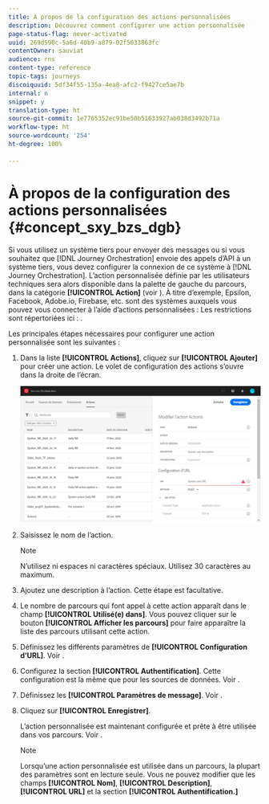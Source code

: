 ```yaml
---
title: À propos de la configuration des actions personnalisées
description: Découvrez comment configurer une action personnalisée
page-status-flag: never-activated
uuid: 269d590c-5a6d-40b9-a879-02f5033863fc
contentOwner: sauviat
audience: rns
content-type: reference
topic-tags: journeys
discoiquuid: 5df34f55-135a-4ea8-afc2-f9427ce5ae7b
internal: n
snippet: y
translation-type: ht
source-git-commit: 1e7765352ec91be50b51633927ab038d3492b71a
workflow-type: ht
source-wordcount: '254'
ht-degree: 100%

---
```



# À propos de la configuration des actions personnalisées {#concept_sxy_bzs_dgb}

Si vous utilisez un système tiers pour envoyer des messages ou si vous souhaitez que [!DNL Journey Orchestration] envoie des appels d’API à un système tiers, vous devez configurer la connexion de ce système à [!DNL Journey Orchestration]. L’action personnalisée définie par les utilisateurs techniques sera alors disponible dans la palette de gauche du parcours, dans la catégorie **[!UICONTROL Action]** (voir [](../building-journeys/about-action-activities.md)). À titre d’exemple, Epsilon, Facebook, Adobe.io, Firebase, etc. sont des systèmes auxquels vous pouvez vous connecter à l’aide d’actions personnalisées : 
Les restrictions sont répertoriées ici : [](../action/custom-action-limitations.md).

Les principales étapes nécessaires pour configurer une action personnalisée sont les suivantes :

1. Dans la liste **[!UICONTROL Actions]**, cliquez sur **[!UICONTROL Ajouter]** pour créer une action. Le volet de configuration des actions s’ouvre dans la droite de l’écran.

   ![](../assets/custom2.png)

1. Saisissez le nom de l’action.

   >[!NOTE]
   >
   >N’utilisez ni espaces ni caractères spéciaux. Utilisez 30 caractères au maximum.

1. Ajoutez une description à l’action. Cette étape est facultative.
1. Le nombre de parcours qui font appel à cette action apparaît dans le champ **[!UICONTROL Utilisé(e) dans]**. Vous pouvez cliquer sur le bouton **[!UICONTROL Afficher les parcours]** pour faire apparaître la liste des parcours utilisant cette action.
1. Définissez les différents paramètres de **[!UICONTROL Configuration d’URL]**. Voir [](../action/url-configuration.md).
1. Configurez la section **[!UICONTROL Authentification]**. Cette configuration est la même que pour les sources de données.  Voir [](../datasource/external-data-sources.md#section_wjp_nl5_nhb).
1. Définissez les **[!UICONTROL Paramètres de message]**. Voir [](../action/defining-the-message-parameters.md).
1. Cliquez sur **[!UICONTROL Enregistrer]**.

   L’action personnalisée est maintenant configurée et prête à être utilisée dans vos parcours. Voir [](../building-journeys/about-action-activities.md).

   >[!NOTE]
   >
   >Lorsqu’une action personnalisée est utilisée dans un parcours, la plupart des paramètres sont en lecture seule. Vous ne pouvez modifier que les champs **[!UICONTROL Nom]**, **[!UICONTROL Description]**, **[!UICONTROL URL]** et la section **[!UICONTROL Authentification.]**
